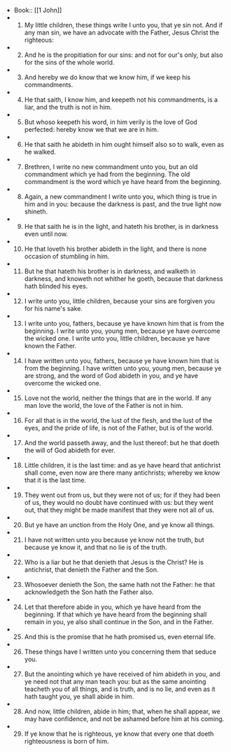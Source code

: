 - Book:: [[1 John]]
- 1. My little children, these things write I unto you, that ye sin not. And if any man sin, we have an advocate with the Father, Jesus Christ the righteous:
- 2. And he is the propitiation for our sins: and not for our's only, but also for the sins of the whole world.
- 3. And hereby we do know that we know him, if we keep his commandments.
- 4. He that saith, I know him, and keepeth not his commandments, is a liar, and the truth is not in him.
- 5. But whoso keepeth his word, in him verily is the love of God perfected: hereby know we that we are in him.
- 6. He that saith he abideth in him ought himself also so to walk, even as he walked.
- 7. Brethren, I write no new commandment unto you, but an old commandment which ye had from the beginning. The old commandment is the word which ye have heard from the beginning.
- 8. Again, a new commandment I write unto you, which thing is true in him and in you: because the darkness is past, and the true light now shineth.
- 9. He that saith he is in the light, and hateth his brother, is in darkness even until now.
- 10. He that loveth his brother abideth in the light, and there is none occasion of stumbling in him.
- 11. But he that hateth his brother is in darkness, and walketh in darkness, and knoweth not whither he goeth, because that darkness hath blinded his eyes.
- 12. I write unto you, little children, because your sins are forgiven you for his name's sake.
- 13. I write unto you, fathers, because ye have known him that is from the beginning. I write unto you, young men, because ye have overcome the wicked one. I write unto you, little children, because ye have known the Father.
- 14. I have written unto you, fathers, because ye have known him that is from the beginning. I have written unto you, young men, because ye are strong, and the word of God abideth in you, and ye have overcome the wicked one.
- 15. Love not the world, neither the things that are in the world. If any man love the world, the love of the Father is not in him.
- 16. For all that is in the world, the lust of the flesh, and the lust of the eyes, and the pride of life, is not of the Father, but is of the world.
- 17. And the world passeth away, and the lust thereof: but he that doeth the will of God abideth for ever.
- 18. Little children, it is the last time: and as ye have heard that antichrist shall come, even now are there many antichrists; whereby we know that it is the last time.
- 19. They went out from us, but they were not of us; for if they had been of us, they would no doubt have continued with us: but they went out, that they might be made manifest that they were not all of us.
- 20. But ye have an unction from the Holy One, and ye know all things.
- 21. I have not written unto you because ye know not the truth, but because ye know it, and that no lie is of the truth.
- 22. Who is a liar but he that denieth that Jesus is the Christ? He is antichrist, that denieth the Father and the Son.
- 23. Whosoever denieth the Son, the same hath not the Father: he that acknowledgeth the Son hath the Father also.
- 24. Let that therefore abide in you, which ye have heard from the beginning. If that which ye have heard from the beginning shall remain in you, ye also shall continue in the Son, and in the Father.
- 25. And this is the promise that he hath promised us, even eternal life.
- 26. These things have I written unto you concerning them that seduce you.
- 27. But the anointing which ye have received of him abideth in you, and ye need not that any man teach you: but as the same anointing teacheth you of all things, and is truth, and is no lie, and even as it hath taught you, ye shall abide in him.
- 28. And now, little children, abide in him; that, when he shall appear, we may have confidence, and not be ashamed before him at his coming.
- 29. If ye know that he is righteous, ye know that every one that doeth righteousness is born of him.
